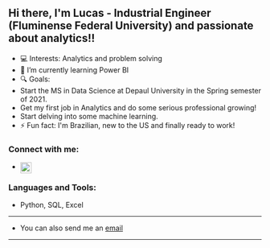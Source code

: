 ## Hi there, I'm Lucas - Industrial Engineer (Fluminense Federal University) and passionate about analytics!!

- 💻 Interests: Analytics and problem solving
- 🌱 I’m currently learning Power BI
- 🔍 Goals:
-   Start the MS in Data Science at Depaul University in the Spring semester of 2021.
-   Get my first job in Analytics and do some serious professional growing!
-   Start delving into some machine learning.
- ⚡ Fun fact: I'm Brazilian, new to the US and finally ready to work!


### Connect with me:

- [<img align="left" alt="lucasfoep | LinkedIn" width="22px" src="https://cdn.jsdelivr.net/npm/simple-icons@v3/icons/linkedin.svg" />][linkedin]

### Languages and Tools:

- Python, SQL, Excel

---

- You can also send me an [email](mailto:lucasfoep@gmail.com)

---

[linkedin]: https://www.linkedin.com/in/lucas-de-oliveira-8a76b058/
